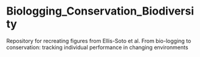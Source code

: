 # Biologging_Conservation_Biodiversity

Repository for recreating figures from Ellis-Soto et al. From bio-logging to conservation: tracking individual performance in changing environments
